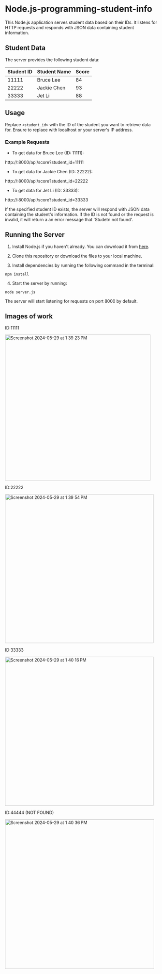 # Node.js-programming-student-info

This Node.js application serves student data based on their IDs. It listens for HTTP requests and responds with JSON data containing student information.

## Student Data

The server provides the following student data:

| Student ID | Student Name | Score |
|------------|--------------|-------|
| 11111      | Bruce Lee    | 84    |
| 22222      | Jackie Chen  | 93    |
| 33333      | Jet Li       | 88    |

## Usage

Replace `<student_id>` with the ID of the student you want to retrieve data for. Ensure to replace <your-server-ip> with localhost or your server's IP address.

### Example Requests

- To get data for Bruce Lee (ID: 11111):

http://<your-server-ip>:8000/api/score?student_id=11111

- To get data for Jackie Chen (ID: 22222):

http://<your-server-ip>:8000/api/score?student_id=22222

- To get data for Jet Li (ID: 33333):

http://<your-server-ip>:8000/api/score?student_id=33333

If the specified student ID exists, the server will respond with JSON data containing the student's information. If the ID is not found or the request is invalid, it will return a an error message that 'Studetn not found'.

## Running the Server

1. Install Node.js if you haven't already. You can download it from [here](https://nodejs.org/).

2. Clone this repository or download the files to your local machine.

3. Install dependencies by running the following command in the terminal:

  ```
  npm install
  ```

4. Start the server by running:

  ```
  node server.js
  ```

The server will start listening for requests on port 8000 by default.

## Images of work

ID:11111

<img width="481" alt="Screenshot 2024-05-29 at 1 39 23 PM" src="https://github.com/zeynnepps/Node.js-programming-student-info/assets/49025266/262e88e0-8ef9-4eb8-9093-7e592bccb25e">

ID:22222

<img width="491" alt="Screenshot 2024-05-29 at 1 39 54 PM" src="https://github.com/zeynnepps/Node.js-programming-student-info/assets/49025266/69779a51-084a-4fa1-bbc9-a36933e35d2e">

ID:33333

<img width="491" alt="Screenshot 2024-05-29 at 1 40 16 PM" src="https://github.com/zeynnepps/Node.js-programming-student-info/assets/49025266/b7dfd361-658b-4676-9fba-49940a16ff04">

ID:44444 (NOT FOUND)

<img width="493" alt="Screenshot 2024-05-29 at 1 40 36 PM" src="https://github.com/zeynnepps/Node.js-programming-student-info/assets/49025266/aaf9fe61-aeb6-465c-adcf-73b043404d99">
